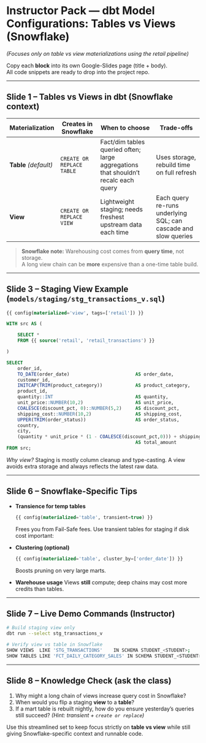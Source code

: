 # Instructor Pack — **dbt Model Configurations: Tables vs Views (Snowflake)**  
*(Focuses only on table vs view materializations using the retail pipeline)*

Copy each **block** into its own Google-Slides page (title + body).  
All code snippets are ready to drop into the project repo.

---

## Slide 1 – Tables vs Views in dbt (Snowflake context)

| Materialization | Creates in Snowflake | When to choose | Trade-offs |
|-----------------|----------------------|----------------|------------|
| **Table** *(default)* | `CREATE OR REPLACE TABLE` | Fact/dim tables queried often; large aggregations that shouldn’t recalc each query | Uses storage, rebuild time on full refresh |
| **View** | `CREATE OR REPLACE VIEW` | Lightweight staging; needs freshest upstream data each time | Each query re-runs underlying SQL; can cascade and slow queries |

> **Snowflake note:** Warehousing cost comes from **query time**, not storage.  
> A long view chain can be **more** expensive than a one-time table build.

---

## Slide 3 – Staging View Example (`models/staging/stg_transactions_v.sql`)

```sql
{{ config(materialized='view', tags=['retail']) }}

WITH src AS (

    SELECT *
    FROM {{ source('retail', 'retail_transactions') }}

)

SELECT
    order_id,
    TO_DATE(order_date)                        AS order_date,
    customer_id,
    INITCAP(TRIM(product_category))            AS product_category,
    product_id,
    quantity::INT                              AS quantity,
    unit_price::NUMBER(10,2)                   AS unit_price,
    COALESCE(discount_pct, 0)::NUMBER(5,2)     AS discount_pct,
    shipping_cost::NUMBER(10,2)                AS shipping_cost,
    UPPER(TRIM(order_status))                  AS order_status,
    country,
    city,
    (quantity * unit_price * (1 - COALESCE(discount_pct,0))) + shipping_cost
                                               AS total_amount
FROM src;
```

*Why view?*
Staging is mostly column cleanup and type-casting. A view avoids extra storage and always reflects the latest raw data.

---


## Slide 6 – Snowflake-Specific Tips

* **Transience for temp tables**

  ```sql
  {{ config(materialized='table', transient=true) }}
  ```

  Frees you from Fail-Safe fees. Use transient tables for staging if disk cost important:

* **Clustering (optional)**

  ```sql
  {{ config(materialized='table', cluster_by=['order_date']) }}
  ```

  Boosts pruning on very large marts.

* **Warehouse usage**
  Views **still** compute; deep chains may cost more credits than tables.

---

## Slide 7 – Live Demo Commands (Instructor)

```bash
# Build staging view only
dbt run --select stg_transactions_v

# Verify view vs table in Snowflake
SHOW VIEWS  LIKE 'STG_TRANSACTIONS'    IN SCHEMA STUDENT_<STUDENT>;
SHOW TABLES LIKE 'FCT_DAILY_CATEGORY_SALES' IN SCHEMA STUDENT_<STUDENT>;

```

---

## Slide 8 – Knowledge Check (ask the class)

1. Why might a long chain of views increase query cost in Snowflake?
2. When would you flip a staging **view** to a **table**?
3. If a mart table is rebuilt nightly, how do you ensure yesterday’s queries still succeed? *(Hint: transient + `create or replace`)*

Use this streamlined set to keep focus strictly on **table vs view** while still giving Snowflake-specific context and runnable code.

```

